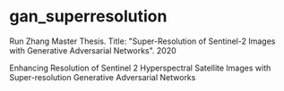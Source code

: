 # gan_superresolution

Run Zhang Master Thesis. Title: "Super-Resolution of Sentinel-2 Images with Generative Adversarial Networks". 2020

Enhancing Resolution of Sentinel 2 Hyperspectral Satellite Images with Super-resolution Generative Adversarial Networks 